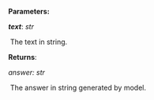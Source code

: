**Parameters:**

***text***: *str*

​	The text in string.

**Returns**:

*answer: str*

​	The answer in string generated by model.
